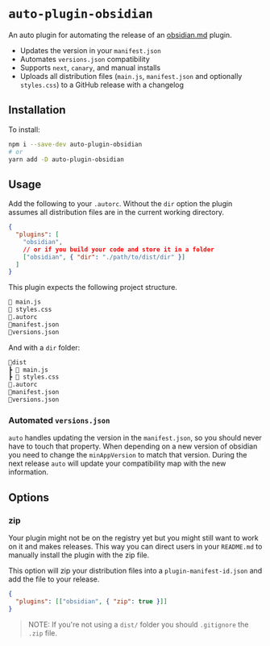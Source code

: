 # `auto-plugin-obsidian`

An auto plugin for automating the release of an [obsidian.md](https://obsidian.md/) plugin.

- Updates the version in your `manifest.json`
- Automates `versions.json` compatibility
- Supports `next`, `canary`, and manual installs
- Uploads all distribution files (`main.js`, `manifest.json` and optionally `styles.css`) to a GitHub release with a changelog

## Installation

To install:

```bash
npm i --save-dev auto-plugin-obsidian
# or
yarn add -D auto-plugin-obsidian
```

## Usage

Add the following to your `.autorc`.
Without the `dir` option the plugin assumes all distribution files are in the current working directory.

```json
{
  "plugins": [
    "obsidian",
    // or if you build your code and store it in a folder
    ["obsidian", { "dir": "./path/to/dist/dir" }]
  ]
}
```

This plugin expects the following project structure.

```txt
📜 main.js
📜 styles.css
📜.autorc
📜manifest.json
📜versions.json
```

And with a `dir` folder:

```txt
📂dist
┣ 📜 main.js
┣ 📜 styles.css
📜.autorc
📜manifest.json
📜versions.json
```

### Automated `versions.json`

`auto` handles updating the version in the `manifest.json`, so you should never have to touch that property.
When depending on a new version of obsidian you need to change the `minAppVersion` to match that version.
During the next release `auto` will update your compatibility map with the new information.

## Options

### zip

Your plugin might not be on the registry yet but you might still want to work on it and makes releases.
This way you can direct users in your `README.md` to manually install the plugin with the zip file.

This option will zip your distribution files into a `plugin-manifest-id.json` and add the file to your release.

```json
{
  "plugins": [["obsidian", { "zip": true }]]
}
```

> NOTE: If you're not using a `dist/` folder you should `.gitignore` the `.zip` file.
